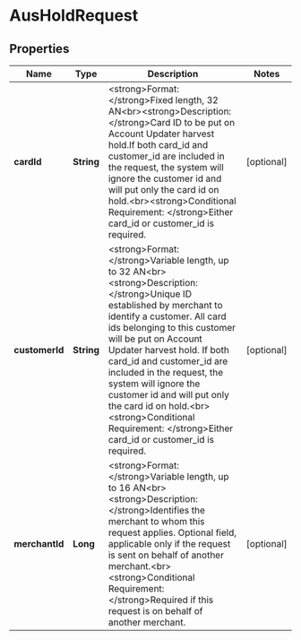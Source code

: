 
# AusHoldRequest

## Properties
Name | Type | Description | Notes
------------ | ------------- | ------------- | -------------
**cardId** | **String** | &lt;strong&gt;Format: &lt;/strong&gt;Fixed length, 32 AN&lt;br&gt;&lt;strong&gt;Description: &lt;/strong&gt;Card ID to be put on Account Updater harvest hold.If both card_id and customer_id are included in the request, the system will ignore the customer id and will put only the card id on hold.&lt;br&gt;&lt;strong&gt;Conditional Requirement: &lt;/strong&gt;Either card_id or customer_id is required. |  [optional]
**customerId** | **String** | &lt;strong&gt;Format: &lt;/strong&gt;Variable length, up to 32 AN&lt;br&gt;&lt;strong&gt;Description: &lt;/strong&gt;Unique ID established by merchant to identify a customer. All card ids belonging to this customer will be put on Account Updater harvest  hold. If both card_id and customer_id are included in the request, the system will ignore the customer id and will put only the card id on hold.&lt;br&gt;&lt;strong&gt;Conditional Requirement: &lt;/strong&gt;Either card_id or customer_id is required. |  [optional]
**merchantId** | **Long** | &lt;strong&gt;Format: &lt;/strong&gt;Variable length, up to 16 AN&lt;br&gt;&lt;strong&gt;Description: &lt;/strong&gt;Identifies the merchant to whom this request applies. Optional field, applicable only if the request is sent on behalf of another merchant.&lt;br&gt;&lt;strong&gt;Conditional Requirement: &lt;/strong&gt;Required if this request is on behalf of another merchant. |  [optional]



